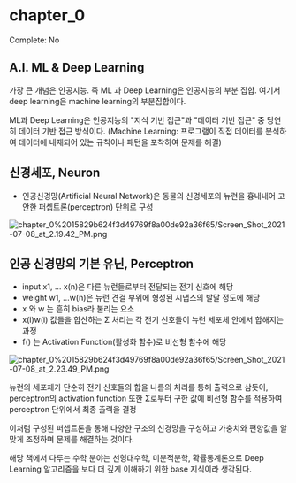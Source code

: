 # chapter_0

Complete: No

## A.I. ML & Deep Learning

가장 큰 개념은 인공지능. 즉 ML 과 Deep Learning은 인공지능의 부분 집합. 여기서 deep learning은 machine learning의 부분집합이다. 

ML과 Deep Learning은 인공지능의 "지식 기반 접근"과 "데이터 기반 접근" 중 당연히 데이터 기반 접근 방식이다. (Machine Learning: 프로그램이 직접 데이터를 분석하여 데이터에 내재되어 있는 규칙이나 패턴을 포착하여 문제를 해결)

## 신경세포, Neuron

- 인공신경망(Artificial Neural Network)은 동물의 신경세포의 뉴런을 흉내내어 고안한 퍼셉트론(perceptron) 단위로 구성

![chapter_0%2015829b624f3d49769f8a00de92a36f65/Screen_Shot_2021-07-08_at_2.19.42_PM.png](chapter_0%2015829b624f3d49769f8a00de92a36f65/Screen_Shot_2021-07-08_at_2.19.42_PM.png)

## 인공 신경망의 기본 유닌, Perceptron

- input x1, ... x(n)은 다른 뉴런들로부터 전달되는 전기 신호에 해당
- weight w1, ...w(n)은 뉴런 견결 부위에 형성된 시냅스의 발달 정도에 해당
- x 와 w 는 흔히 bias라 불리는 요소
- x(i)w(i) 값들을 합산하는 &Sigma; 처리는 각 전기 신호들이 뉴런 세포체 안에서 합해지는 과정
- f() 는 Activation Function(활성화 함수)로 비선형 함수에 해당

![chapter_0%2015829b624f3d49769f8a00de92a36f65/Screen_Shot_2021-07-08_at_2.23.49_PM.png](chapter_0%2015829b624f3d49769f8a00de92a36f65/Screen_Shot_2021-07-08_at_2.23.49_PM.png)

뉴런의 세포체가 단순히 전기 신호들의 합을 나름의 처리를 통해 출력으로 삼듯이, perceptron의 activation function 또한 &Sigma;로부터 구한 값에 비선형 함수를 적용하여 perceptron 단위에서 최종 출력을 결정

이처럼 구성된 퍼셉트론을 통해 다양한 구조의 신경망을 구성하고 가충치와 편향값을 알맞게 조정하며 문제를 해결하는 것이다.

해당 책에서 다루는 수학 분야는 선형대수학, 미분적분학, 확률통계론으로 Deep Learning 알고리즘을 보다 더  깊게 이해하기 위한 base 지식이라 생각된다.